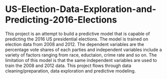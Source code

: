 # US-Election-Data-Exploration-and-Predicting-2016-Elections

This project is an attempt to build a predictive model that is capable of predicting the 2016 US presidential elections. The model is trained on election data from 2008 and 2012.
The dependent variables are the percentage vote shares of each parties and independent variables include a variety of factors ranging from race, eductaion, crime rate and so on. The limitation of this model is that the same independent variables are used to train the 2008 and 2012 data.
This project flows through data cleaning/preparation, data exploration and predictive modeling.
